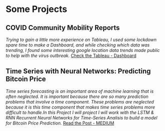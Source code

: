 # Some Projects

## COVID Community Mobility Reports
*Trying to gain a little more experience on Tableau, I used some lockdown spare time to make a Dashboard, and while checking which data was trending, I found some interesting google location data trends made public to help with the virus outbreak.*
[Check the Tableau - Dashboard](https://public.tableau.com/profile/pablo4091#!/vizhome/COVID19Insightsv2/Dashboard1)

## Time Series with Neural Networks: Predicting Bitcoin Price
*Time series forecasting is an important area of machine learning that is often neglected. It is important because there are so many prediction problems that involve a time component. These problems are neglected because it is this time component that makes time series problems more difficult to handle.In this Project I will project I will work with the LSTM & RNN Recurrent Neural Networks for Time-Series Analisis to build a model for Bitcoin Price Prediction.*
[Read the Post - MEDIUM](https://medium.com/@PP_ART/time-series-forecasting-neural-networks-2ecd302a3e02)


